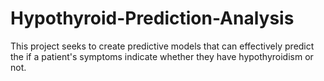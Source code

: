 # Hypothyroid-Prediction-Analysis
This project seeks to create predictive models that can effectively predict the if a patient's symptoms indicate whether they have hypothyroidism or not.
